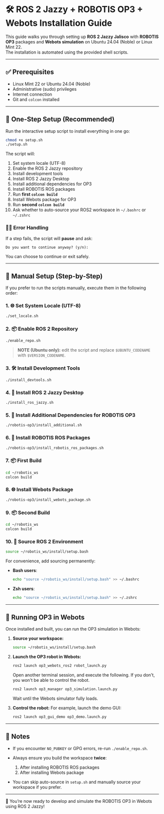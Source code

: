 # 🛠️ ROS 2 Jazzy + ROBOTIS OP3 + Webots Installation Guide

This guide walks you through setting up **ROS 2 Jazzy Jalisco** with **ROBOTIS OP3** packages and **Webots simulation** on Ubuntu 24.04 (Noble) or Linux Mint 22.  
The installation is automated using the provided shell scripts.

---

## ✅ Prerequisites

- Linux Mint 22 or Ubuntu 24.04 (Noble)
- Administrative (sudo) privileges
- Internet connection
- Git and `colcon` installed

---

## 🚀 One-Step Setup (Recommended)

Run the interactive setup script to install everything in one go:

```bash
chmod +x setup.sh
./setup.sh
```

The script will:

1. Set system locale (UTF-8)
2. Enable the ROS 2 Jazzy repository
3. Install development tools
4. Install ROS 2 Jazzy Desktop
5. Install additional dependencies for OP3
6. Install ROBOTIS ROS packages
7. Run **first `colcon build`**
8. Install Webots package for OP3
9. Run **second `colcon build`**
10. Ask whether to auto-source your ROS2 workspace in `~/.bashrc` or `~/.zshrc`

### 🧑‍💻 Error Handling

If a step fails, the script will **pause** and ask:

```
Do you want to continue anyway? (y/n):
```

You can choose to continue or exit safely.

---

## 🚧 Manual Setup (Step-by-Step)

If you prefer to run the scripts manually, execute them in the following order:

### 1. 🌐 Set System Locale (UTF-8)

```bash
./set_locale.sh
```

### 2. 📦 Enable ROS 2 Repository

```bash
./enable_repo.sh
```

> **NOTE (Ubuntu only):** edit the script and replace `$UBUNTU_CODENAME` with `$VERSION_CODENAME`.

### 3. 🛠️ Install Development Tools

```bash
./install_devtools.sh
```

### 4. 🤖 Install ROS 2 Jazzy Desktop

```bash
./install_ros_jazzy.sh
```

### 5. 🔧 Install Additional Dependencies for ROBOTIS OP3

```bash
./robotis-op3/install_additional.sh
```

### 6. 🤖 Install ROBOTIS ROS Packages

```bash
./robotis-op3/install_robotis_ros_packages.sh
```

### 7. 📦 First Build

```bash
cd ~/robotis_ws
colcon build
```

### 8. 🌐 Install Webots Package

```bash
./robotis-op3/install_webots_package.sh
```

### 9. 📦 Second Build

```bash
cd ~/robotis_ws
colcon build
```

### 10. 🧪 Source ROS 2 Environment

```bash
source ~/robotis_ws/install/setup.bash
```

For convenience, add sourcing permanently:

* **Bash users**:

  ```bash
  echo "source ~/robotis_ws/install/setup.bash" >> ~/.bashrc
  ```
* **Zsh users**:

  ```bash
  echo "source ~/robotis_ws/install/setup.bash" >> ~/.zshrc
  ```

---

## 🤖 Running OP3 in Webots

Once installed and built, you can run the OP3 simulation in Webots:

1. **Source your workspace:**

   ```bash
   source ~/robotis_ws/install/setup.bash
   ```

2. **Launch the OP3 robot in Webots:**

   ```bash
   ros2 launch op3_webots_ros2 robot_launch.py
   ```
   Open another terminal session, and execute the following. If you don't, you won't be able to control the robot.
   ```bash
   ros2 launch op3_manager op3_simulation.launch.py  
   ```

   Wait until the Webots simulator fully loads.

3. **Control the robot:**
   For example, launch the demo GUI:

   ```bash
   ros2 launch op3_gui_demo op3_demo.launch.py
   ```

---

## 📝 Notes

* If you encounter `NO_PUBKEY` or GPG errors, re-run `./enable_repo.sh`.
* Always ensure you build the workspace **twice**:

  1. After installing ROBOTIS ROS packages
  2. After installing Webots package
* You can skip auto-source in `setup.sh` and manually source your workspace if you prefer.

---

🎉 You’re now ready to develop and simulate the ROBOTIS OP3 in Webots using ROS 2 Jazzy!
